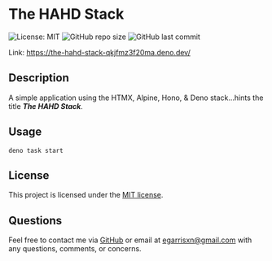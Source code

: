 # The HAHD Stack

![License: MIT](https://img.shields.io/badge/License-MIT-yellow.svg) ![GitHub repo size](https://img.shields.io/github/repo-size/egarrisxn/the-hahd-stack) ![GitHub last commit](https://img.shields.io/github/last-commit/egarrisxn/the-hahd-stack)

Link: https://the-hahd-stack-qkjfmz3f20ma.deno.dev/

## Description

A simple application using the HTMX, Alpine, Hono, & Deno stack...hints the title **_The HAHD Stack_**.

## Usage

```
deno task start
```

## License

This project is licensed under the [MIT license](https://opensource.org/licenses/MIT).

## Questions

Feel free to contact me via [GitHub](https://github.com/EGARRISXN) or email at egarrisxn@gmail.com with any questions, comments, or concerns.
